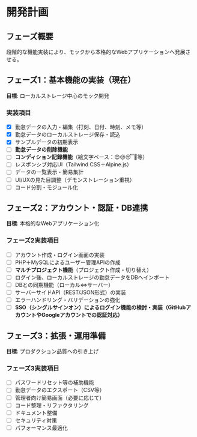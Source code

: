 # 開発計画

## フェーズ概要

段階的な機能実装により、モックから本格的なWebアプリケーションへ発展させる。

## フェーズ1：基本機能の実装（現在）

**目標**: ローカルストレージ中心のモック開発

### 実装項目

- [x] 勤怠データの入力・編集（打刻、日付、時刻、メモ等）
- [x] 勤怠データのローカルストレージ保存・読込
- [x] サンプルデータの初期表示
- [ ] **勤怠データの削除機能**
- [ ] **コンディション記録機能**（絵文字ベース：😊😐😴🤒等）
- [ ] レスポンシブ対応UI（Tailwind CSS＋Alpine.js）
- [ ] データの一覧表示・簡易集計
- [ ] UI/UXの見た目調整（デモンストレーション重視）
- [ ] コード分割・モジュール化

## フェーズ2：アカウント・認証・DB連携

**目標**: 本格的なWebアプリケーション化

### フェーズ2実装項目

- [ ] アカウント作成・ログイン画面の実装
- [ ] PHP＋MySQLによるユーザー管理APIの作成
- [ ] **マルチプロジェクト機能**（プロジェクト作成・切り替え）
- [ ] ログイン後、ローカルストレージの勤怠データをDBへインポート
- [ ] DBとの同期機能（ローカル⇔サーバー）
- [ ] サーバーサイドAPI（REST/JSON形式）の実装
- [ ] エラーハンドリング・バリデーションの強化
- [ ] **SSO（シングルサインオン）によるログイン機能の検討・実装（GitHubアカウントやGoogleアカウントでの認証対応）**

## フェーズ3：拡張・運用準備

**目標**: プロダクション品質への引き上げ

### フェーズ3実装項目

- [ ] パスワードリセット等の補助機能
- [ ] 勤怠データのエクスポート（CSV等）
- [ ] 管理者向け簡易画面（必要に応じて）
- [ ] コード整理・リファクタリング
- [ ] ドキュメント整備
- [ ] セキュリティ対策
- [ ] パフォーマンス最適化

